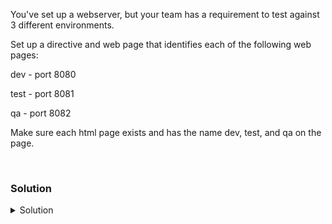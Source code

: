 You've set up a webserver, but your team has a requirement to test against 3 different environments.

Set up a directive and web page that identifies each of the following web pages:

dev - port 8080

test - port 8081

qa   - port 8082

Make sure each html page exists and has the name dev, test, and qa on the page.

<br>

### Solution
<details>
<summary>Solution</summary>
Go back to node01 to begin configuration

```plain
ssh node01
```

First, make the directories that will be used as document root for each environment.

```plain
mkdir /var/www/html_{dev,test,qa}
```

Now we have to set up the listener for each of those ports

```plain
vi /etc/apache2/ports.conf
```

Add the lines below, below the ` Listen 80 ` line

```plain
Listen 8080
Listen 8081
Listen 8082
```

Next we're going to create a directive for each of those sites. Now this could be each in their own file, but for simplicity's sake we'll make them all in one place.

```plain
vi /etc/apache2/sites-enabled/testing-team.conf
```

Add the following information to the file. This may seem like a lot, but it's actually just created by following the directives you can find in the /etc/apache2 directory.

```plain
<VirtualHost *:8080>
        ServerAdmin webmaster@localhost
        DocumentRoot /var/www/html_dev

        ErrorLog ${APACHE_LOG_DIR}/dev_error.log
        CustomLog ${APACHE_LOG_DIR}/dev_access.log combined

</VirtualHost>

<VirtualHost *:8081>
        ServerAdmin webmaster@localhost
        DocumentRoot /var/www/html_test

        ErrorLog ${APACHE_LOG_DIR}/test_error.log
        CustomLog ${APACHE_LOG_DIR}/test_access.log combined

</VirtualHost>

<VirtualHost *:8082>
        ServerAdmin webmaster@localhost
        DocumentRoot /var/www/html_qa

        ErrorLog ${APACHE_LOG_DIR}/qa_error.log
        CustomLog ${APACHE_LOG_DIR}/qa_access.log combined

</VirtualHost>
```

The last step will be to create simple websites in each of the DocumentRoot directories for each webpage.

```plain
vi /var/www/html_dev/index.html
```

Put this information in the page.

```plain
<html>
<head><title>Dev Page</title></head>
<body>Dev Environment</body>
</html>
```

```plain
vi /var/www/html_test/index.html
```

Put this information in the page.

```plain
<html>
<head><title>Test Page</title></head>
<body>Test Environment</body>
</html>
```

```plain
vi /var/www/html_qa/index.html
```

Put this information in the page.

```plain
<html>
<head><title>QA Page</title></head>
<body>QA Environment</body>
</html>
```

With that all set up, let's restart the server and test our connections

```plain
systemctl restart apache2
```

Let's see if all our ports are being listened to

```plain
ss -ntulp | grep 80
lsof -i :8080
lsof -i :8081
lsof -i :8082
```

Now we run a curl command against each environment in a for loop.

```plain
for port in 8080 8081 8082; do curl 127.0.0.1:$port | grep -iE "dev|qa|test"; done
```

</details>
